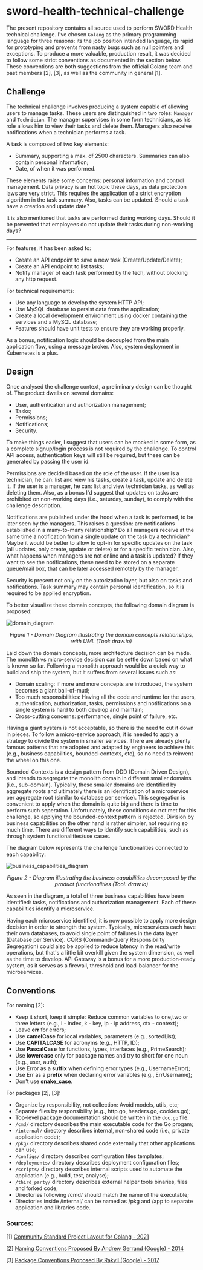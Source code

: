 # sword-health-technical-challenge

The present repository contains all source used to perform SWORD Health technical challenge. I've chosen `Golang` as the primary programming language for three reasons: its the job position intended language, its rapid for prototyping and prevents from nasty bugs such as null pointers and exceptions. To produce a more valuable, production result, it was decided to follow some strict conventions as documented in the section below. These conventions are both suggestions from the official Golang team and past members [2], [3], as well as the community in general [1].

## Challenge

The technical challenge involves producing a system capable of allowing users to manage tasks. These users are distinguished in two roles: `Manager` and `Technician`. The manager supervises in some form technicians, as his role allows him to view their tasks and delete them. Managers also receive notifications when a technician performs a task.

A task is composed of two key elements:

- Summary, supporting a max. of 2500 characters. Summaries can also contain personal information;
- Date, of when it was performed.

These elements raise some concerns: personal information and control management. Data privacy is an hot topic these days, as data protection laws are very strict. This requires the application of a strict encryption algorithm in the task summary. Also, tasks can be updated. Should a task have a creation and update date?

It is also mentioned that tasks are performed during working days. Should it be prevented that employees do not update their tasks during non-working days?

------

For features, it has been asked to:

- Create an API endpoint to save a new task (Create/Update/Delete);
- Create an API endpoint to list tasks;
- Notify manager of each task performed by the tech, without blocking any http request.

For technical requirements:

- Use any language to develop the system HTTP API;
- Use MySQL database to persist data from the application;
- Create a local development environment using docker containing the services and a MySQL database;
- Features should have unit tests to ensure they are working properly.

As a bonus, notification logic should be decoupled from the main application flow, using a message broker. Also, system deployment in Kubernetes is a plus.

## Design

Once analysed the challenge context, a preliminary design can be thought of. The product dwells on several domains:

- User, authentication and authorization management;
- Tasks;
- Permissions;
- Notifications;
- Security.

To make things easier, I suggest that users can be mocked in some form, as a complete signup/login process is not required by the challenge. To control API access, authentication keys will still be required, but these can be generated by passing the user id.

Permissions are decided based on the role of the user. If the user is a technician, he can: list and view his tasks, create a task, update and delete it. If the user is a manager, he can: list and view technician tasks, as well as deleting them. Also, as a bonus I'd suggest that updates on tasks are prohibited on non-working days (i.e., saturday, sunday), to comply with the challenge description.

Notifications are published under the hood when a task is performed, to be later seen by the managers. This raises a question: are notifications established in a many-to-many relationship? Do all managers receive at the same time a notification from a single update on the task by a technician? Maybe it would be better to allow to opt-in for specific updates on the task (all updates, only create, update or delete) or for a specific technician. Also, what happens when managers are not online and a task is updated? If they want to see the notifications, these need to be stored on a separate queue/mail box, that can be later accessed remotely by the manager.

Security is present not only on the autorization layer, but also on tasks and notifications. Task summary may contain personal identification, so it is required to be applied encryption.

To better visualize these domain concepts, the following domain diagram is proposed:

![domain_diagram](docs/assets/sword_health_technical_challenge_domain_diagram.png)

<center><i>Figure 1 - Domain Diagram illustrating the domain concepts relationships, with UML (Tool: draw.io)</i></center>

Laid down the domain concepts, more architecture decision can be made. The monolith vs micro-service decision can be settle down based on what is known so far. Following a monolith approach would be a quick way to build and ship the system, but it suffers from several issues such as:

- Domain scaling: if more and more concepts are introduced, the system becomes a giant ball-of-mud;
- Too much responsibilities: Having all the code and runtime for the users, authentication, authorization, tasks, permissions and notifications on a single system is hard to both develop and maintain;
- Cross-cutting concerns: performance, single point of failure, etc.

Having a giant system is not acceptable, so there is the need to cut it down in pieces. To follow a micro-service approach, it is needed to apply a strategy to divide the system in smaller services. There are already plenty famous patterns that are adopted and adapted by engineers to achieve this (e.g., business capabilities, bounded-contexts, etc), so no need to reinvent the wheel on this one.

Bounded-Contexts is a design pattern from DDD (Domain Driven Design), and intends to segregate the monolith domain in different smaller domains (i.e., sub-domain). Typically, these smaller domains are identified by aggregate roots and ultimately there is an identification of a microservice per aggregate root (similar to database per service). This segregation is convenient to apply when the domain is quite big and there is time to perform such seperation. Unfortunately, these conditions do not met for this challenge, so applying the bounded-context pattern is rejected. Division by business capabilities on the other hand is rather simpler, not requiring so much time. There are different ways to identify such capabilities, such as through system functionalities/use cases.

The diagram below represents the challenge functionalities connected to each capability:

![business_capabilities_diagram](docs/assets/sword_health_technical_challenge_business_capabilities.png)

<center><i>Figure 2 - Diagram illustrating the business capabilities decomposed by the product functionalities (Tool: draw.io)</i></center>

As seen in the diagram, a total of three business capabilities have been identified: tasks, notifications and authorization management. Each of these capabilities identify a microservice.

Having each microservice identified, it is now possible to apply more design decision in order to strength the system. Typically, microservices each have their own databases, to avoid single point of failures in the data layer (Database per Service). CQRS (Command-Query Responsibility Segregation) could also be applied to reduce latency in the read/write operations, but that's a little bit overkill given the system dimension, as well as the time to develop. API Gateway is a bonus for a more production-ready system, as it serves as a firewall, threshold and load-balancer for the microservices.

## Conventions

For naming [2]:

- Keep it short, keep it simple: Reduce common variables to one,two or three letters (e.g., i - index, k - key, ip - ip address, ctx - context);
- Leave **err** for errors;
- Use **camelCase** for local variables, parameters (e.g., sortedList);
- Use **CAPITALCASE** for acronyms (e.g., HTTP, ID);
- Use **PascalCase** for functions, types, interfaces (e.g., PrimeSearch);
- Use **lowercase** only for package names and try to short for one noun (e.g., user, auth);
- Use Error as a **suffix** when defining error types (e.g., UsernameError);
- Use Err as a **prefix** when declaring error variables (e.g., ErrUsername);
- Don't use **snake_case**.

For packages [2], [3]:

- Organize by responsibility, not collection: Avoid models, utils, etc;
- Separate files by responsibility (e.g., http.go, headers.go, cookies.go);
- Top-level package documentation should be written in the `doc.go` file.
- `/cmd/` directory describes the main executable code for the Go progam;
- `/internal/` directory describes internal, non-shared code (i.e., private application code);
- `/pkg/` directory describes shared code externally that other applications can use;
- `/configs/` directory describes configuration files templates;
- `/deployments/` directory describes deployment configuration files;
- `/scripts/` directory describes internal scripts used to automate the application (e.g., build, test, analyse);
- `/third_party/` directory describes external helper tools binaries, files and forked code;
- Directories following /cmd/ should match the name of the executable;
- Directories inside /internal/ can be named as /pkg and /app to separate application and libraries code.

### Sources:

[1] [Community Standard Project Layout for Golang - 2021](https://github.com/golang-standards/project-layout)

[2] [Naming Conventions Proposed By Andrew Gerrand (Google) - 2014](https://talks.golang.org/2014/names.slide)

[3] [Package Conventions Proposed By Rakyll (Google) - 2017](https://rakyll.org/style-packages/)